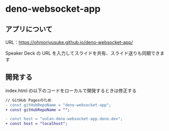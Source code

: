 # deno-websocket-app

## アプリについて

URL：https://ohmoriyusuke.github.io/deno-websocket-app/

Speaker Deck の URL を入力してスライドを共有、スライド送りも同期できます

## 開発する

index.html の以下のコードをローカルで開発するときは修正する

```diff
// GitHub Pagesのため
- const gitHubRepoName = "deno-websocket-app";
+ const gitHubRepoName = "";
```

```diff
- const host = "uutan-deno-websocket-app.deno.dev";
+ const host = "localhost";
```
